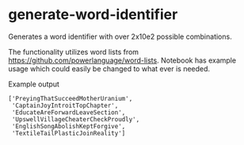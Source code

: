 # generate-word-identifier
Generates a word identifier with over 2x10e2 possible combinations.

The functionality utilizes word lists from https://github.com/powerlanguage/word-lists.
Notebook has example usage which could easily be changed to what ever is needed.


Example output

```
['PreyingThatSucceedMotherUranium',
 'CaptainJoyIntroitTopChapter',
 'EducateAreForwardLeaveSection',
 'UpswellVillageCheaterCheckProudly',
 'EnglishSongAbolishKeptForgive',
 'TextileTailPlasticJoinReality']
```